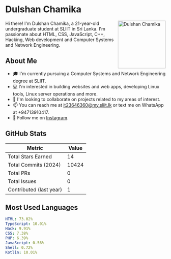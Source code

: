 # Dulshan Chamika

<img src="https://media-exp1.licdn.com/dms/image/C4D03AQHcn6-TwdyiSQ/profile-displayphoto-shrink_800_800/0/1631205171401?e=1680134400&v=beta&t=jHRYTwKrHtQn3kS2DcMAXVxZQPKjgCBmwqAcFTZNQnM" alt="Dulshan Chamika" width="150" align="right">

Hi there! I'm Dulshan Chamika, a 21-year-old undergraduate student at SLIIT in Sri Lanka. I'm passionate about HTML, CSS, JavaScript, C++, Hacking, Web development and Computer Systems and Network Engineering.

## About Me
- 🎓 I'm currently pursuing a Computer Systems and Network Engineering degree at SLIIT.
- 💻 I'm interested in building websites and web apps, developing Linux tools, Linux server operations and more.
- 🤝 I'm looking to collaborate on projects related to my areas of interest.
- 📫 You can reach me at [it23646360@my.sliit.lk](mailto:it23646360@my.sliit.lk) or text me on WhatsApp at +94713910417.
- 📸 Follow me on [Instagram](https://www.instagram.com/dulshanchamika/).

## GitHub Stats
| Metric | Value |
| --- | --- |
| Total Stars Earned | 14 |
| Total Commits (2024) | 10424 |
| Total PRs | 0 |
| Total Issues | 0 |
| Contributed (last year) | 1 |

## Most Used Languages
```yaml
HTML: 73.02%
TypeScript: 10.01%
Hack: 9.91%
CSS: 7.38%
PHP: 6.39%
JavaScript: 0.56%
Shell: 0.72%
Kotlin: 10.01%
